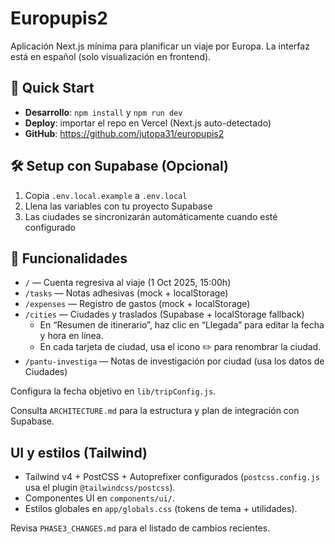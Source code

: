 ﻿# Europupis2

Aplicación Next.js mínima para planificar un viaje por Europa. La interfaz está en español (solo visualización en frontend).

## 🚀 Quick Start

- **Desarrollo**: `npm install` y `npm run dev`
- **Deploy**: importar el repo en Vercel (Next.js auto-detectado)
- **GitHub**: https://github.com/jutopa31/europupis2

## 🛠️ Setup con Supabase (Opcional)

1. Copia `.env.local.example` a `.env.local`
2. Llena las variables con tu proyecto Supabase
3. Las ciudades se sincronizarán automáticamente cuando esté configurado

## 📱 Funcionalidades

- `/` — Cuenta regresiva al viaje (1 Oct 2025, 15:00h)
- `/tasks` — Notas adhesivas (mock + localStorage)
- `/expenses` — Registro de gastos (mock + localStorage)
- `/cities` — Ciudades y traslados (Supabase + localStorage fallback)
  - En “Resumen de itinerario”, haz clic en “Llegada” para editar la fecha y hora en línea.
  - En cada tarjeta de ciudad, usa el icono ✏️ para renombrar la ciudad.
- `/pantu-investiga` — Notas de investigación por ciudad (usa los datos de Ciudades)

Configura la fecha objetivo en `lib/tripConfig.js`.

Consulta `ARCHITECTURE.md` para la estructura y plan de integración con Supabase.

## UI y estilos (Tailwind)

- Tailwind v4 + PostCSS + Autoprefixer configurados (`postcss.config.js` usa el plugin `@tailwindcss/postcss`).
- Componentes UI en `components/ui/`.
- Estilos globales en `app/globals.css` (tokens de tema + utilidades).

Revisa `PHASE3_CHANGES.md` para el listado de cambios recientes.
